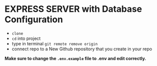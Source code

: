 # EXPRESS SERVER with Database Configuration

- `clone`
- `cd` into project
- type in terminal `git remote remove origin`
- connect repo to a New Github repository that you create in your repo

**Make sure to change the `.env.example` file to .env and edit correctly.**
